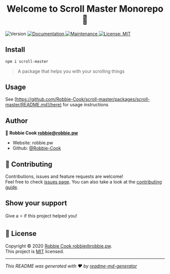 <h1 align="center">Welcome to Scroll Master Monorepo 👋</h1>
<p>
  <img alt="Version" src="https://img.shields.io/badge/version-0.0.0-blue.svg?cacheSeconds=2592000" />
  <a href="https://github.com/Robbie-Cook/scroll-master#readme" target="_blank">
    <img alt="Documentation" src="https://img.shields.io/badge/documentation-yes-brightgreen.svg" />
  </a>
  <a href="https://github.com/Robbie-Cook/scroll-master/graphs/commit-activity" target="_blank">
    <img alt="Maintenance" src="https://img.shields.io/badge/Maintained%3F-yes-green.svg" />
  </a>
  <a href="https://github.com/Robbie-Cook/scroll-master/blob/master/LICENSE" target="_blank">
    <img alt="License: MIT" src="https://img.shields.io/github/license/Robbie-Cook/Scroll Master Monorepo" />
  </a>
</p>


## Install

```sh
npm i scroll-master
```

> A package that helps you with your scrolling things

## Usage

See [https://github.com/Robbie-Cook/scroll-master/packages/scroll-master/README.md](here) for usage instructions

## Author

👤 **Robbie Cook <robbie@robbie.pw>**

* Website: robbie.pw
* Github: [@Robbie-Cook](https://github.com/Robbie-Cook)

## 🤝 Contributing

Contributions, issues and feature requests are welcome!<br />Feel free to check [issues page](https://github.com/Robbie-Cook/scroll-master/issues). You can also take a look at the [contributing guide](https://github.com/Robbie-Cook/scroll-master/blob/master/CONTRIBUTING.md).

## Show your support

Give a ⭐️ if this project helped you!

## 📝 License

Copyright © 2020 [Robbie Cook <robbie@robbie.pw>](https://github.com/Robbie-Cook).<br />
This project is [MIT](https://github.com/Robbie-Cook/scroll-master/blob/master/LICENSE) licensed.

***
_This README was generated with ❤️ by [readme-md-generator](https://github.com/kefranabg/readme-md-generator)_
